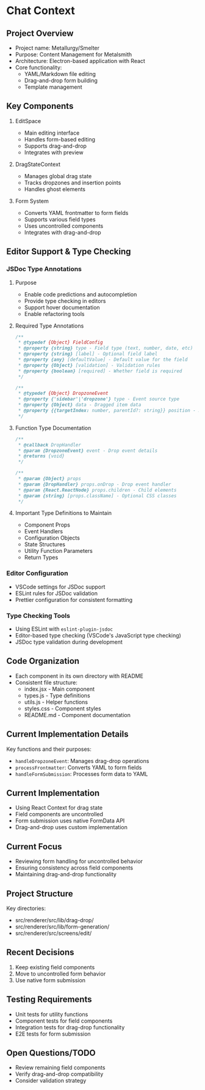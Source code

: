 # Chat Context

## Project Overview

- Project name: Metallurgy/Smelter
- Purpose: Content Management for Metalsmith
- Architecture: Electron-based application with React
- Core functionality:
  - YAML/Markdown file editing
  - Drag-and-drop form building
  - Template management

## Key Components

1. EditSpace

   - Main editing interface
   - Handles form-based editing
   - Supports drag-and-drop
   - Integrates with preview

2. DragStateContext

   - Manages global drag state
   - Tracks dropzones and insertion points
   - Handles ghost elements

3. Form System
   - Converts YAML frontmatter to form fields
   - Supports various field types
   - Uses uncontrolled components
   - Integrates with drag-and-drop

## Editor Support & Type Checking

### JSDoc Type Annotations

1. Purpose

   - Enable code predictions and autocompletion
   - Provide type checking in editors
   - Support hover documentation
   - Enable refactoring tools

2. Required Type Annotations

   ```javascript
   /**
    * @typedef {Object} FieldConfig
    * @property {string} type - Field type (text, number, date, etc)
    * @property {string} [label] - Optional field label
    * @property {any} [defaultValue] - Default value for the field
    * @property {Object} [validation] - Validation rules
    * @property {boolean} [required] - Whether field is required
    */

   /**
    * @typedef {Object} DropzoneEvent
    * @property {'sidebar'|'dropzone'} type - Event source type
    * @property {Object} data - Dragged item data
    * @property {{targetIndex: number, parentId?: string}} position - Drop position
    */
   ```

3. Function Type Documentation

   ```javascript
   /**
    * @callback DropHandler
    * @param {DropzoneEvent} event - Drop event details
    * @returns {void}
    */

   /**
    * @param {Object} props
    * @param {DropHandler} props.onDrop - Drop event handler
    * @param {React.ReactNode} props.children - Child elements
    * @param {string} [props.className] - Optional CSS classes
    */
   ```

4. Important Type Definitions to Maintain
   - Component Props
   - Event Handlers
   - Configuration Objects
   - State Structures
   - Utility Function Parameters
   - Return Types

### Editor Configuration

- VSCode settings for JSDoc support
- ESLint rules for JSDoc validation
- Prettier configuration for consistent formatting

### Type Checking Tools

- Using ESLint with `eslint-plugin-jsdoc`
- Editor-based type checking (VSCode's JavaScript type checking)
- JSDoc type validation during development

## Code Organization

- Each component in its own directory with README
- Consistent file structure:
  - index.jsx - Main component
  - types.js - Type definitions
  - utils.js - Helper functions
  - styles.css - Component styles
  - README.md - Component documentation

## Current Implementation Details

Key functions and their purposes:

- `handleDropzoneEvent`: Manages drag-drop operations
- `processFrontmatter`: Converts YAML to form fields
- `handleFormSubmission`: Processes form data to YAML

## Current Implementation

- Using React Context for drag state
- Field components are uncontrolled
- Form submission uses native FormData API
- Drag-and-drop uses custom implementation

## Current Focus

- Reviewing form handling for uncontrolled behavior
- Ensuring consistency across field components
- Maintaining drag-and-drop functionality

## Project Structure

Key directories:

- src/renderer/src/lib/drag-drop/
- src/renderer/src/lib/form-generation/
- src/renderer/src/screens/edit/

## Recent Decisions

1. Keep existing field components
2. Move to uncontrolled form behavior
3. Use native form submission

## Testing Requirements

- Unit tests for utility functions
- Component tests for field components
- Integration tests for drag-drop functionality
- E2E tests for form submission

## Open Questions/TODO

- Review remaining field components
- Verify drag-and-drop compatibility
- Consider validation strategy
